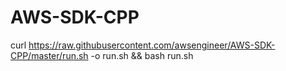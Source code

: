 # AWS-SDK-CPP

curl https://raw.githubusercontent.com/awsengineer/AWS-SDK-CPP/master/run.sh -o run.sh && bash run.sh
